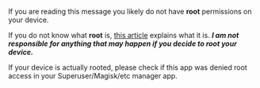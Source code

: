 If you are reading this message you likely do not have **root** permissions on your device.

If you do not know what **root** is, [this article](https://www.androidauthority.com/root-android-277350/) explains what it is. _**I am not responsible for anything that may happen if you decide to root your device.**_

If your device is actually rooted, please check if this app was denied root access in your Superuser/Magisk/etc manager app.